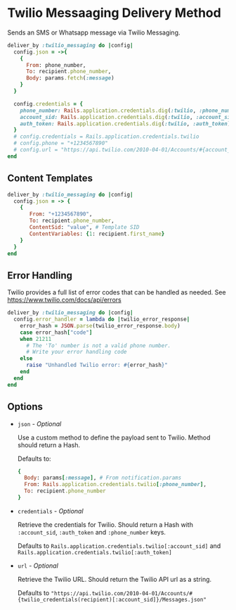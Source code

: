 # Twilio Messaaging Delivery Method

Sends an SMS or Whatsapp message via Twilio Messaging.

```ruby
deliver_by :twilio_messaging do |config|
  config.json = ->{
    {
      From: phone_number,
      To: recipient.phone_number,
      Body: params.fetch(:message)
    }
  }

  config.credentials = {
    phone_number: Rails.application.credentials.dig(:twilio, :phone_number),
    account_sid: Rails.application.credentials.dig(:twilio, :account_sid),
    auth_token: Rails.application.credentials.dig(:twilio, :auth_token)
  }
  # config.credentials = Rails.application.credentials.twilio
  # config.phone = "+1234567890"
  # config.url = "https://api.twilio.com/2010-04-01/Accounts/#{account_sid}/Messages.json"
end
```

## Content Templates

```ruby
deliver_by :twilio_messaging do |config|
  config.json = -> {
    {
       From: "+1234567890",
       To: recipient.phone_number,
       ContentSid: "value", # Template SID
       ContentVariables: {1: recipient.first_name}
    }
  }
end
```

## Error Handling

Twilio provides a full list of error codes that can be handled as needed. See https://www.twilio.com/docs/api/errors

```ruby
deliver_by :twilio_messaging do |config|
  config.error_handler = lambda do |twilio_error_response|
    error_hash = JSON.parse(twilio_error_response.body)
    case error_hash["code"]
    when 21211
      # The 'To' number is not a valid phone number.
      # Write your error handling code
    else
      raise "Unhandled Twilio error: #{error_hash}"
    end
  end
end
```

## Options

* `json` - *Optional*

  Use a custom method to define the payload sent to Twilio. Method should return a Hash.

  Defaults to:

  ```ruby
  {
    Body: params[:message], # From notification.params
    From: Rails.application.credentials.twilio[:phone_number],
    To: recipient.phone_number
  }
  ```

* `credentials` - *Optional*

  Retrieve the credentials for Twilio. Should return a Hash with `:account_sid`, `:auth_token` and `:phone_number` keys.

  Defaults to `Rails.application.credentials.twilio[:account_sid]` and `Rails.application.credentials.twilio[:auth_token]`

* `url` - *Optional*

  Retrieve the Twilio URL. Should return the Twilio API url as a string.

  Defaults to `"https://api.twilio.com/2010-04-01/Accounts/#{twilio_credentials(recipient)[:account_sid]}/Messages.json"`
